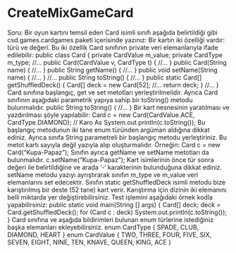 # CreateMixGameCard

Soru: Bir oyun kartını temsil eden Card isimli sınıfı aşağıda belirtildiği gibi csd.games.cardgames paketi
içerisinde yazınız:
Bir kartın iki özelliği vardır: türü ve değeri. Bu iki özellik Card sınıfının private veri elemanlarıyla ifade
edilebilir:
public class Card
{
private CardValue m_value;
private CardType m_type;
//...
public Card(CardValue v, CardType t)
{
//...
}
public Card(String name)
{
//...
}
public String getName()
{
//...
}
public void setName(String name)
{
//...
}
//...
public String toString()
{
//...
}
public static Card[] getShuffledDeck()
{
Card[] deck = new Card[52];
//...
return deck;
}
//…
}
Card sınıfına başlangıç, get ve set metotları yerleştirilmelidir. Ayrıca Card sınıfının aşağıdaki parametrik yapıya
sahip bir toString() metodu bulunmalıdır.
public String toString()
{
//...
}
Bir kart nesnesinin yaratılması ve yazdırılması şöyle yapılabilir:
Card c = new Card(CardValue.ACE, CardType.DIAMOND); // Karo As
System.out.println(c.toString());
Bu başlangıç metodunun iki tane enum türünden argüman aldığına dikkat ediniz. Ayrıca sınıfa String parametreli
bir başlangıç metodu yerleştiriniz. Bu metot kartı sayıyla değil yazıyla alıp oluşturmalıdır. Örneğin:
Card c = new Card(“Kupa-Papaz”);
Sınıfın ayrıca getName ve setName metotları da bulunmalıdır.
c.setName(“Kupa-Papaz”);
Kart isimlerinin önce tür sonra değeri ile belirtildiğine ve arada ‘-‘ karakterinin bulunduğuna dikkat ediniz.
setName metodu yazıyı ayrıştırarak sınıfın m_type ve m_value veri elemanlarını set edecektir.
Sınıfın static getShuffledDeck isimli metodu bize karıştırılmış bir deste (52 tane) kart verir. Karıştırma için
dizinin iki elemanını belli miktarda yer değiştirebilirsiniz. Test işlemini aşağıdaki örnek kodla yapabilirsiniz:
public static void main(String [] args)
{
Card[] deck;
deck = Card.getShuffledDeck();
for (Card c : deck)
System.out.println(c.toString());
}
Card sınıfına ve aşağıda bildirimleri bulunan enum türlerine istediğiniz başka elemanları ekleyebilirsiniz.
enum CardType
{
SPADE, CLUB, DIAMOND, HEART
}
enum CardValue
{
TWO, THREE, FOUR, FIVE, SIX, SEVEN, EIGHT, NINE, TEN, KNAVE, QUEEN, KING, ACE
}
